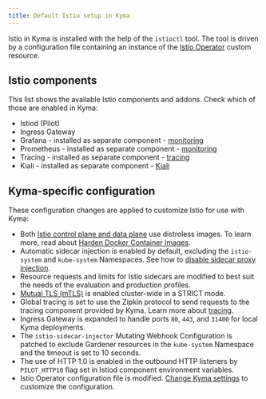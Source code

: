 ```yaml
---
title: Default Istio setup in Kyma
---
```


Istio in Kyma is installed with the help of the `istioctl` tool. The tool is driven by a configuration file containing an instance of the [Istio Operator](https://istio.io/docs/reference/config/istio.operator.v1alpha1/) custom resource.

## Istio components

This list shows the available Istio components and addons. Check which of those are enabled in Kyma:
- Istiod (Pilot)
- Ingress Gateway
- Grafana - installed as separate component - [monitoring](../../../05-technical-reference/00-architecture/obsv-01-architecture-monitoring.md)
- Prometheus - installed as separate component - [monitoring](../../../05-technical-reference/00-architecture/obsv-01-architecture-monitoring.md)
- Tracing - installed as separate component - [tracing](../../../05-technical-reference/00-architecture/obsv-03-architecture-tracing.md)
- Kiali - installed as separate component - [Kiali](../../../05-technical-reference/00-architecture/obsv-04-architecture-kiali.md)

## Kyma-specific configuration

These configuration changes are applied to customize Istio for use with Kyma:

- Both [Istio control plane and data plane](https://istio.io/latest/docs/ops/deployment/architecture/) use distroless images. To learn more, read about [Harden Docker Container Images](https://istio.io/latest/docs/ops/configuration/security/harden-docker-images/).
- Automatic sidecar injection is enabled by default, excluding the `istio-system` and `kube-system` Namespaces. See how to [disable sidecar proxy injection](../../../04-operation-guides/operations/smsh-01-istio-disable-sidecar-injection.md).
- Resource requests and limits for Istio sidecars are modified to best suit the needs of the evaluation and production profiles.
- [Mutual TLS (mTLS)](https://istio.io/docs/concepts/security/#mutual-tls-authentication) is enabled cluster-wide in a STRICT mode.
- Global tracing is set to use the Zipkin protocol to send requests to the tracing component provided by Kyma. Learn more about [tracing](../../../05-technical-reference/00-architecture/obsv-03-architecture-tracing.md).
- Ingress Gateway is expanded to handle ports `80`, `443`, and `31400` for local Kyma deployments.
- The `istio-sidecar-injector` Mutating Webhook Configuration is patched to exclude Gardener resources in the `kube-system` Namespace and the timeout is set to 10 seconds.
- The use of HTTP 1.0 is enabled in the outbound HTTP listeners by `PILOT_HTTP10` flag set in Istiod component environment variables.
- Istio Operator configuration file is modified. [Change Kyma settings](../../../04-operation-guides/operations/03-change-kyma-config-values.md) to customize the configuration.
